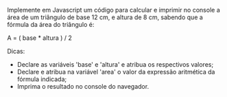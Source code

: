 Implemente em Javascript um código para calcular e imprimir no console a área de um triângulo de base 12 cm, e altura de 8 cm,
sabendo que a fórmula da área do triângulo é:

A = ( base \* altura ) / 2

Dicas:

- Declare as variáveis 'base' e 'altura' e atribua os respectivos valores;
- Declare e atribua na variável 'area' o valor da expressão aritmética da fórmula indicada;
- Imprima o resultado no console do navegador.
